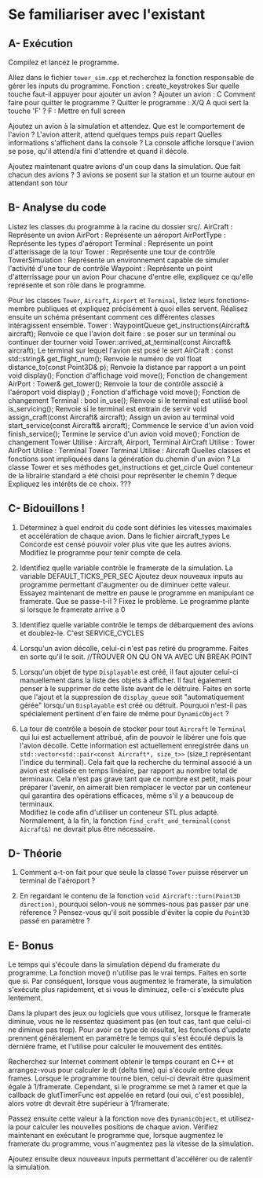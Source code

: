 # Se familiariser avec l'existant

## A- Exécution

Compilez et lancez le programme.

Allez dans le fichier `tower_sim.cpp` et recherchez la fonction responsable de gérer les inputs du programme.
Fonction : create_keystrokes
Sur quelle touche faut-il appuyer pour ajouter un avion ?
Ajouter un avion : C
Comment faire pour quitter le programme ?
Quitter le programme : X/Q
A quoi sert la touche 'F' ?
F : Mettre en full screen

Ajoutez un avion à la simulation et attendez.
Que est le comportement de l'avion ?
L'avion atterit, attend quelques temps puis repart
Quelles informations s'affichent dans la console ?
La console affiche lorsque l'avion se pose, qu'il attend/a fini d'attendre et quand il décole.

Ajoutez maintenant quatre avions d'un coup dans la simulation.
Que fait chacun des avions ?
3 avions se posent sur la station et un tourne autour en attendant son tour

## B- Analyse du code

Listez les classes du programme à la racine du dossier src/.
AirCraft : Représente un avion
AirPort : Représente un aéroport
AirPortType : Représente les types d'aéroport
Terminal : Représente un point d'atterissage de la tour
Tower : Représente une tour de contrôle
TowerSimulation : Représente un environnement capable de simuler l'activité d'une tour de contrôle
Waypoint : Représente un point d'atterrissage pour un avion
Pour chacune d'entre elle, expliquez ce qu'elle représente et son rôle dans le programme.

Pour les classes `Tower`, `Aircaft`, `Airport` et `Terminal`, listez leurs fonctions-membre publiques et expliquez précisément à quoi elles servent.
Réalisez ensuite un schéma présentant comment ces différentes classes intéragissent ensemble.
Tower : 
    WaypointQueue get_instructions(Aircraft& aircraft); Renvoie ce que l'avion doit faire : se poser sur un terminal ou continuer der tourner
    void Tower::arrived_at_terminal(const Aircraft& aircraft); Le terminal sur lequel l'avion est posé le sert
AirCraft :
    const std::string& get_flight_num(); Renvoie le numéro de vol
    float distance_to(const Point3D& p); Renvoie la distance par rapport a un point
    void display(); Fonction d'affichage
    void move(); Fonction de changement
AirPort :
    Tower& get_tower(); Renvoie la tour de contrôle associé à l'aéroport
    void display() ; Fonction d'affichage
    void move(); Fonction de changement
Terminal :
    bool in_use(); Renvoie si le terminal est utilisé
    bool is_servicing(); Renvoie si le terminal est entrain de servir
    void assign_craft(const Aircraft& aircraft); Assign un avion au terminal
    void start_service(const Aircraft& aircraft); Commence le service d'un avion
    void finish_service(); Termine le service d'un avion
    void move(); Fonction de changement
Tower Utilise : Aircraft, Airport, Terminal
AirCraft Utilise : Tower
AirPort Utilise : Terminal Tower
Terminal Utilise : Aircraft
Quelles classes et fonctions sont impliquées dans la génération du chemin d'un avion ?
La classe Tower et ses méthodes get_instructions et get_circle
Quel conteneur de la librairie standard a été choisi pour représenter le chemin ?
deque<WayPoint>
Expliquez les intérêts de ce choix.
???

## C- Bidouillons !

1) Déterminez à quel endroit du code sont définies les vitesses maximales et accélération de chaque avion.
Dans le fichier aircraft_types
Le Concorde est censé pouvoir voler plus vite que les autres avions.
Modifiez le programme pour tenir compte de cela.

2) Identifiez quelle variable contrôle le framerate de la simulation.
La variable DEFAULT_TICKS_PER_SEC
Ajoutez deux nouveaux inputs au programme permettant d'augmenter ou de diminuer cette valeur.
Essayez maintenant de mettre en pause le programme en manipulant ce framerate. Que se passe-t-il ? Fixez le problème.
Le programme plante si lorsque le framerate arrive a 0

3) Identifiez quelle variable contrôle le temps de débarquement des avions et doublez-le.
C'est SERVICE_CYCLES

4) Lorsqu'un avion décolle, celui-ci n'est pas retiré du programme.
Faites en sorte qu'il le soit.
//TROUVER ON QU ON VA AVEC UN BREAK POINT

5) Lorsqu'un objet de type `Displayable` est créé, il faut ajouter celui-ci manuellement dans la liste des objets à afficher.
Il faut également penser à le supprimer de cette liste avant de le détruire.
Faites en sorte que l'ajout et la suppression de `display_queue` soit "automatiquement gérée" lorsqu'un `Displayable` est créé ou détruit.
Pourquoi n'est-il pas spécialement pertinent d'en faire de même pour `DynamicObject` ?

6) La tour de contrôle a besoin de stocker pour tout `Aircraft` le `Terminal` qui lui est actuellement attribué, afin de pouvoir le libérer une fois que l'avion décolle.
Cette information est actuellement enregistrée dans un `std::vector<std::pair<const Aircraft*, size_t>>` (size_t représentant l'indice du terminal).
Cela fait que la recherche du terminal associé à un avion est réalisée en temps linéaire, par rapport au nombre total de terminaux.
Cela n'est pas grave tant que ce nombre est petit, mais pour préparer l'avenir, on aimerait bien remplacer le vector par un conteneur qui garantira des opérations efficaces, même s'il y a beaucoup de terminaux.\
Modifiez le code afin d'utiliser un conteneur STL plus adapté. Normalement, à la fin, la fonction `find_craft_and_terminal(const Aicraft&)` ne devrait plus être nécessaire.

## D- Théorie

1) Comment a-t-on fait pour que seule la classe `Tower` puisse réserver un terminal de l'aéroport ?

2) En regardant le contenu de la fonction `void Aircraft::turn(Point3D direction)`, pourquoi selon-vous ne sommes-nous pas passer par une réference ?
Pensez-vous qu'il soit possible d'éviter la copie du `Point3D` passé en paramètre ?

## E- Bonus

Le temps qui s'écoule dans la simulation dépend du framerate du programme.
La fonction move() n'utilise pas le vrai temps. Faites en sorte que si.
Par conséquent, lorsque vous augmentez le framerate, la simulation s'exécute plus rapidement, et si vous le diminuez, celle-ci s'exécute plus lentement.

Dans la plupart des jeux ou logiciels que vous utilisez, lorsque le framerate diminue, vous ne le ressentez quasiment pas (en tout cas, tant que celui-ci ne diminue pas trop).
Pour avoir ce type de résultat, les fonctions d'update prennent généralement en paramètre le temps qui s'est écoulé depuis la dernière frame, et l'utilise pour calculer le mouvement des entités.

Recherchez sur Internet comment obtenir le temps courant en C++ et arrangez-vous pour calculer le dt (delta time) qui s'écoule entre deux frames.
Lorsque le programme tourne bien, celui-ci devrait être quasiment égale à 1/framerate.
Cependant, si le programme se met à ramer et que la callback de glutTimerFunc est appelée en retard (oui oui, c'est possible), alors votre dt devrait être supérieur à 1/framerate.

Passez ensuite cette valeur à la fonction `move` des `DynamicObject`, et utilisez-la pour calculer les nouvelles positions de chaque avion.
Vérifiez maintenant en exécutant le programme que, lorsque augmentez le framerate du programme, vous n'augmentez pas la vitesse de la simulation.

Ajoutez ensuite deux nouveaux inputs permettant d'accélérer ou de ralentir la simulation.

